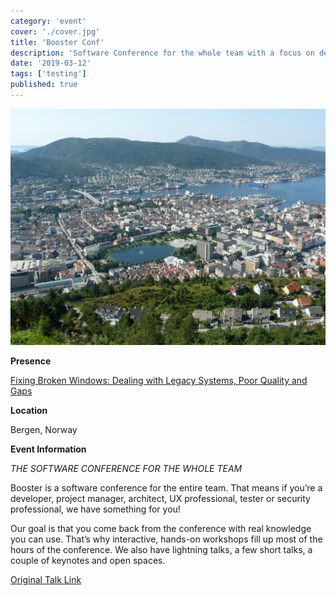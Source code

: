 ```yaml
---
category: 'event'
cover: './cover.jpg'
title: 'Booster Conf'
description: 'Software Conference for the whole team with a focus on developers, project managers, architects, UX professionals, testers or security professionals.'
date: '2019-03-12'
tags: ['testing']
published: true
---
```

![cover](./cover.jpg)

**Presence**

[Fixing Broken Windows: Dealing with Legacy Systems, Poor Quality and Gaps](https://dvinnik.dev/presentations/2018/dealing-with-legacy-systems) 

**Location**

Bergen, Norway

**Event Information**

*THE SOFTWARE CONFERENCE FOR THE WHOLE TEAM*

Booster is a software conference for the entire team. That means if you’re a developer, project manager, architect, UX professional, tester or security professional, we have something for you!

Our goal is that you come back from the conference with real knowledge you can use. That’s why interactive, hands-on workshops fill up most of the hours of the conference. We also have lightning talks, a few short talks, a couple of keynotes and open spaces.

[Original Talk Link](https://2019.boosterconf.no/talks/1296)